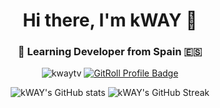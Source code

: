 <h1 align="center">Hi there, I'm kWAY 👋</h1>
<h3 align="center">🚀 Learning Developer from Spain 🇪🇸</h3>

<p align="center">
  <img src="https://komarev.com/ghpvc/?username=kwaytv&label=Profile%20views&color=0e75b6&style=flat-square" alt="kwaytv" />
  <a href="https://gitroll.io/profile/uezq54oxIk4VFZkLigfxGmGgm57z1" target="_blank">
    <img src="https://gitroll.io/api/badges/profiles/v1/uezq54oxIk4VFZkLigfxGmGgm57z1" alt="GitRoll Profile Badge"/>
  </a>
</p>

<div align="center">
  <img src="https://github-readme-stats.vercel.app/api?username=kwaytv&show_icons=true&theme=dark&hide_border=true&layout=compact&width=45%" alt="kWAY's GitHub stats" />
  <img src="https://github-readme-streak-stats.herokuapp.com/?user=kwaytv&theme=dark&hide_border=true&layout=compact&width=45%" alt="kWAY's GitHub Streak" />
</div>
